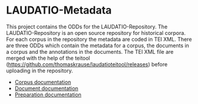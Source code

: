 LAUDATIO-Metadata
=================
This project contains the ODDs for the LAUDATIO-Repository. The LAUDATIO-Repository is an open source repository for historical corpora. For each corpus in the repository the metadata are coded in TEI XML. There are three ODDs which contain the metadata for a corpus, the documents in a corpus and the annotations in the documents. The TEI XML file are merged with the help of the teitool (https://github.com/thomaskrause/laudatioteitool/releases) before uploading in the repository. 

* [Corpus documentation](https://korpling.github.io/LAUDATIO-Metadata/Corpus/teiODD_LAUDATIODocument_S7/document.html)
* [Document documentation](https://korpling.github.io/LAUDATIO-Metadata/Document/teiODD_LAUDATIODocument_S7/document.html)
* [Preparation documentation](https://korpling.github.io/LAUDATIO-Metadata/Preparation/teiODD_LAUDATIODocument_S7/document.html)
